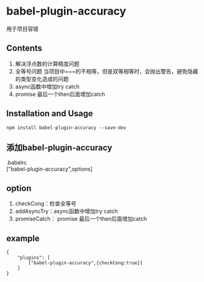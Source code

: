 # babel-plugin-accuracy
用于项目容错

## Contents
1.  解决浮点数的计算精度问题
2. 全等号问题
当项目中===的不相等，但是双等相等时，会抛出警告，避免隐藏的类型变化造成的问题
3. async函数中增加try catch
4. promise 最后一个then后面增加catch


## Installation and Usage
```
npm install babel-plugin-accuracy --save-dev
```
## 添加babel-plugin-accuracy

.babelrc  
["babel-plugin-accuracy",options]
## option
1. checkCong：检查全等号
2. addAsyncTry：async函数中增加try catch
3. promiseCatch： promise 最后一个then后面增加catch

## example
```
{
	"plugins": [
        ["babel-plugin-accuracy",{checkCong:true}]
    ]
}
```
